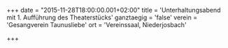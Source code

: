 +++
date = "2015-11-28T18:00:00.001+02:00"
title = 'Unterhaltungsabend mit 1. Aufführung des Theaterstücks'
ganztaegig = 'false'
verein = 'Gesangverein Taunusliebe'
ort = 'Vereinssaal, Niederjosbach'

+++

      